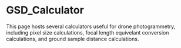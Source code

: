 # GSD_Calculator
This page hosts several calculators useful for drone photogrammetry, including pixel size calculations, focal length equivelant conversion calculations, and ground sample distance calculations.
